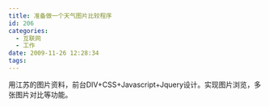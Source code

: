 ```yaml
---
title: 准备做一个天气图片比较程序
id: 206
categories:
  - 互联网
  - 工作
date: 2009-11-26 12:28:34
tags:
---
```


用江苏的图片资料，前台DIV+CSS+Javascript+Jquery设计。实现图片浏览，多张图片对比等功能。